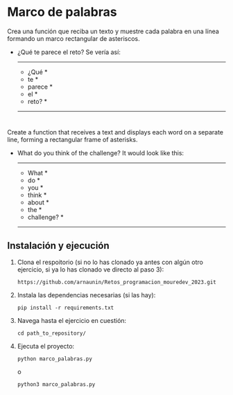 # Marco de palabras

Crea una función que reciba un texto y muestre cada palabra en una línea formando un marco rectangular de asteriscos.
- ¿Qué te parece el reto? Se vería así:
    **********
    * ¿Qué   *
    * te     *
    * parece *
    * el     *
    * reto?  *
    **********

#

Create a function that receives a text and displays each word on a separate line, forming a rectangular frame of asterisks.
- What do you think of the challenge? It would look like this:
    **************
    * What       *
    * do         *
    * you        *
    * think      *
    * about      *
    * the        *
    * challenge? *
    **************

## Instalación y ejecución
1. Clona el respoitorio (si no lo has clonado ya antes con algún otro ejercicio, si ya lo has clonado ve directo al paso 3):
   ```
   https://github.com/arnaunin/Retos_programacion_mouredev_2023.git
   ```
2. Instala las dependencias necesarias (si las hay):
   ```
   pip install -r requirements.txt
   ```
3. Navega hasta el ejercicio en cuestión:
   ```
   cd path_to_repository/
   ```
4. Ejecuta el proyecto:
   ```
   python marco_palabras.py
   ```
   o
   ```
   python3 marco_palabras.py
